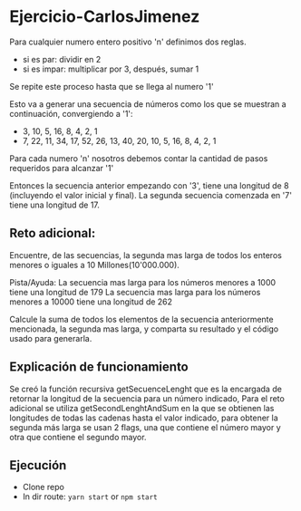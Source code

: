 # Ejercicio-CarlosJimenez
Para cualquier numero entero positivo 'n' definimos dos reglas.
- si es par: dividir en 2
- si es impar: multiplicar por 3, después, sumar 1

Se repite este proceso hasta que se llega al numero '1'

Esto va a generar una secuencia de números como los que se muestran a continuación, convergiendo a '1':

- 3, 10, 5, 16, 8, 4, 2, 1
- 7, 22, 11, 34, 17, 52, 26, 13, 40, 20, 10, 5, 16, 8, 4, 2, 1

Para cada numero 'n' nosotros debemos contar la cantidad de pasos requeridos para alcanzar '1'

Entonces la secuencia anterior empezando con '3', tiene una longitud de 8 (incluyendo el valor inicial y final).
La segunda secuencia comenzada en '7' tiene una longitud de 17.

## Reto adicional:
Encuentre, de las secuencias, la segunda mas larga de todos los enteros menores o iguales a 10 Millones(10'000.000).

Pista/Ayuda:
La secuencia mas larga para los números menores a 1000 tiene una longitud de 179
La secuencia mas larga para los números menores a 10000 tiene una longitud de 262

Calcule la suma de todos los elementos de la secuencia anteriormente mencionada, la segunda mas larga, y comparta su resultado y el código usado para generarla.

## Explicación de funcionamiento
Se creó la función recursiva getSecuenceLenght que es la encargada de retornar la longitud de la secuencia para un número indicado,
Para el reto adicional se utiliza getSecondLenghtAndSum en la que se obtienen las longitudes de todas las cadenas hasta el valor indicado, para obtener la segunda más larga se usan 2 flags, una que contiene el número mayor y otra que contiene el segundo mayor.

## Ejecución
- Clone repo
- In dir route: `yarn start` or `npm start`

